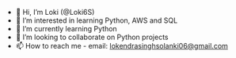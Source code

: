 - 👋 Hi, I’m Loki (@Loki6S)
- 👀 I’m interested in learning Python, AWS and SQL
- 🌱 I’m currently learning Python
- 💞️ I’m looking to collaborate on Python projects 
- 📫 How to reach me - email: lokendrasinghsolanki06@gmail.com

<!---
Loki6S/Loki6S is a ✨ special ✨ repository because its `README.md` (this file) appears on your GitHub profile.
You can click the Preview link to take a look at your changes.
--->
